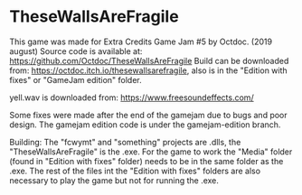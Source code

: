 # TheseWallsAreFragile

This game was made for Extra Credits Game Jam #5 by Octdoc. (2019 august)
Source code is available at: https://github.com/Octdoc/TheseWallsAreFragile
Build can be downloaded from: https://octdoc.itch.io/thesewallsarefragile, also is in the "Edition with fixes" or "GameJam edition" folder.

yell.wav is downloaded from: https://www.freesoundeffects.com/

Some fixes were made after the end of the gamejam due to bugs and poor design. The gamejam edition code is under the gamejam-edition branch.

Building:
The "fcwymt" and "something" projects are .dlls, the "TheseWallsAreFragile" is the .exe. For the game to work the "Media" folder (found in "Edition with fixes" folder) needs to be in the same folder as the .exe. The rest of the files int the "Edition with fixes" folders are also necessary to play the game but not for running the .exe.
